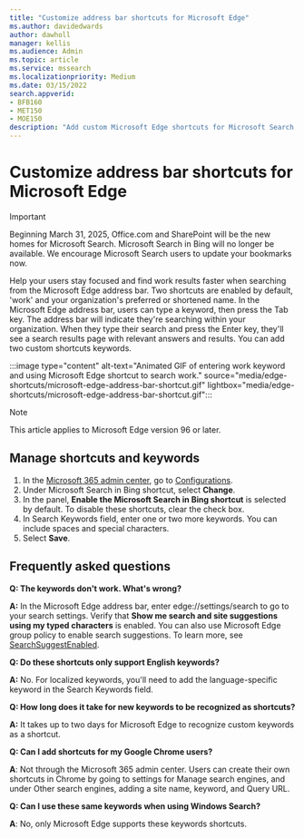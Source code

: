 ```yaml
---
title: "Customize address bar shortcuts for Microsoft Edge"
ms.author: davidedwards
author: dawholl
manager: kellis
ms.audience: Admin
ms.topic: article
ms.service: mssearch
ms.localizationpriority: Medium
ms.date: 03/15/2022
search.appverid:
- BFB160
- MET150
- MOE150
description: "Add custom Microsoft Edge shortcuts for Microsoft Search in Bing or turn off these shortcuts for your organization"
---
```


# Customize address bar shortcuts for Microsoft Edge

> [!IMPORTANT]
> Beginning March 31, 2025, Office.com and SharePoint will be the new homes for Microsoft Search. Microsoft Search in Bing will no longer be available. We encourage Microsoft Search users to update your bookmarks now.

Help your users stay focused and find work results faster when searching from the Microsoft Edge address bar. Two shortcuts are enabled by default, 'work' and your organization's preferred or shortened name. In the Microsoft Edge address bar, users can type a keyword, then press the Tab key. The address bar will indicate they're searching within your organization. When they type their search and press the Enter key, they'll see a search results page with relevant answers and results. You can add two custom shortcuts keywords.

:::image type="content" alt-text="Animated GIF of entering work keyword and using Microsoft Edge shortcut to search work." source="media/edge-shortcuts/microsoft-edge-address-bar-shortcut.gif" lightbox="media/edge-shortcuts/microsoft-edge-address-bar-shortcut.gif":::

> [!NOTE]
> This article applies to Microsoft Edge version 96 or later.

## Manage shortcuts and keywords

1. In the [Microsoft 365 admin center](https://admin.microsoft.com), go to [Configurations](https://admin.microsoft.com/Adminportal/Home#/MicrosoftSearch/configurations).
2. Under Microsoft Search in Bing shortcut, select **Change**.
3. In the panel, **Enable the Microsoft Search in Bing shortcut** is selected by default. To disable these shortcuts, clear the check box.
4. In Search Keywords field, enter one or two more keywords. You can include spaces and special characters.
5. Select **Save**.

## Frequently asked questions

**Q: The keywords don't work. What's wrong?**

**A:** In the Microsoft Edge address bar, enter edge://settings/search to go to your search settings. Verify that **Show me search and site suggestions using my typed characters** is enabled. You can also use Microsoft Edge group policy to enable search suggestions. To learn more, see [SearchSuggestEnabled](/deployedge/microsoft-edge-policies#searchsuggestenabled).

**Q: Do these shortcuts only support English keywords?**

**A:** No. For localized keywords, you'll need to add the language-specific keyword in the Search Keywords field.

**Q: How long does it take for new keywords to be recognized as shortcuts?**

**A:**  It takes up to two days for Microsoft Edge to recognize custom keywords as a shortcut.

**Q: Can I add shortcuts for my Google Chrome users?**

**A**: Not through the Microsoft 365 admin center. Users can create their own shortcuts in Chrome by going to settings for Manage search engines, and under Other search engines, adding a site name, keyword, and Query URL.

**Q: Can I use these same keywords when using Windows Search?**

**A**: No, only Microsoft Edge supports these keywords shortcuts.
